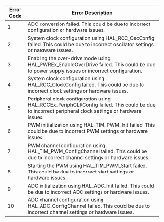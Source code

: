 | Error Code | Error Description                                                                 |
|------------|-----------------------------------------------------------------------------------|
| 1          | ADC conversion failed. This could be due to incorrect configuration or hardware issues. |
| 2          | System clock configuration using HAL_RCC_OscConfig failed. This could be due to incorrect oscillator settings or hardware issues. |
| 3          | Enabling the over-drive mode using HAL_PWREx_EnableOverDrive failed. This could be due to power supply issues or incorrect configuration. |
| 4          | System clock configuration using HAL_RCC_ClockConfig failed. This could be due to incorrect clock settings or hardware issues. |
| 5          | Peripheral clock configuration using HAL_RCCEx_PeriphCLKConfig failed. This could be due to incorrect peripheral clock settings or hardware issues. |
| 6          | PWM initialization using HAL_TIM_PWM_Init failed. This could be due to incorrect PWM settings or hardware issues. |
| 7          | PWM channel configuration using HAL_TIM_PWM_ConfigChannel failed. This could be due to incorrect channel settings or hardware issues. |
| 8          | Starting the PWM using HAL_TIM_PWM_Start failed. This could be due to incorrect start settings or hardware issues. |
| 9          | ADC initialization using HAL_ADC_Init failed. This could be due to incorrect ADC settings or hardware issues. |
| 10         | ADC channel configuration using HAL_ADC_ConfigChannel failed. This could be due to incorrect channel settings or hardware issues. |
